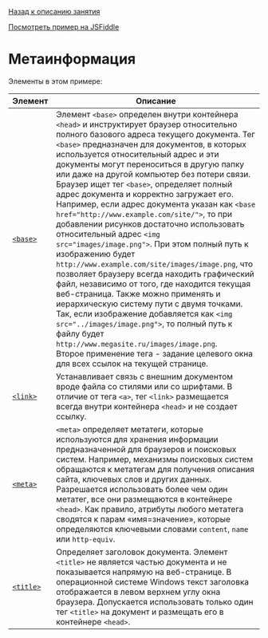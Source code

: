 [Назад к описанию занятия](https://github.com/Vladislav-Lyuminarskiy/Web-course/tree/master/02-HTML-2)

[Посмотреть пример на JSFiddle](https://jsfiddle.net/Vladislav_Lyuminarskiy/)

# Метаинформация

Элементы в этом примере:

Элемент                                    | Описание
-------------------------------------------|-------------------------------------------
[`<base>`](http://htmlbook.ru/html/base)   | Элемент `<base>` определен внутри контейнера `<head>` и инструктирует браузер относительно полного базового адреса текущего документа. Тег `<base>` предназначен для документов, в которых используется относительный адрес и эти документы могут переноситься в другую папку или даже на другой компьютер без потери связи. Браузер ищет тег `<base>`, определяет полный адрес документа и корректно загружает его. Например, если адрес документа указан как `<base href="http://www.example.com/site/">`, то при добавлении рисунков достаточно использовать относительный адрес `<img src="images/image.png">`. При этом полный путь к изображению будет `http://www.example.com/site/images/image.png`, что позволяет браузеру всегда находить графический файл, независимо от того, где находится текущая веб-страница. Также можно применять и иерархическую систему пути с двумя точками. Так, если изображение добавляется как `<img src="../images/image.png">`, то полный путь к файлу будет `http://www.megasite.ru/images/image.png`.<br>Второе применение тега <base> - задание целевого окна для всех ссылок на текущей странице.
[`<link>`](http://htmlbook.ru/html/link)   | Устанавливает связь с внешним документом вроде файла со стилями или со шрифтами. В отличие от тега `<a>`, тег `<link>` размещается всегда внутри контейнера `<head>` и не создает ссылку.
[`<meta>`](http://htmlbook.ru/html/meta)   | `<meta>` определяет метатеги, которые используются для хранения информации предназначенной для браузеров и поисковых систем. Например, механизмы поисковых систем обращаются к метатегам для получения описания сайта, ключевых слов и других данных. Разрешается использовать более чем один метатег, все они размещаются в контейнере `<head>`. Как правило, атрибуты любого метатега сводятся к парам «имя=значение», которые определяются ключевыми словами `content`, `name` или `http-equiv`.
[`<title>`](http://htmlbook.ru/html/title) | Определяет заголовок документа. Элемент `<title>` не является частью документа и не показывается напрямую на веб-странице. В операционной системе Windows текст заголовка отображается в левом верхнем углу окна браузера. Допускается использовать только один тег `<title>` на документ и размещать его в контейнере `<head>`.